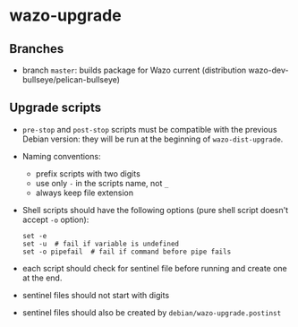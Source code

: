 # wazo-upgrade

## Branches

* branch `master`: builds package for Wazo current (distribution wazo-dev-bullseye/pelican-bullseye)

## Upgrade scripts

* `pre-stop` and `post-stop` scripts must be compatible with the previous Debian version: they will
  be run at the beginning of `wazo-dist-upgrade`.
* Naming conventions:
  * prefix scripts with two digits
  * use only `-` in the scripts name, not `_`
  * always keep file extension
* Shell scripts should have the following options (pure shell script doesn't accept `-o` option):

  ```
  set -e
  set -u  # fail if variable is undefined
  set -o pipefail  # fail if command before pipe fails
  ```
* each script should check for sentinel file before running and create one at the end.
* sentinel files should not start with digits
* sentinel files should also be created by `debian/wazo-upgrade.postinst`

